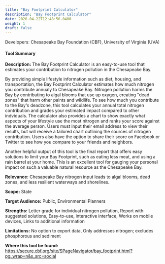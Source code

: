 ```yaml
---
title: "Bay Footprint Calculator"
description: "Bay Footprint Calculator"
date: 2020-04-22T12:48:50-0400
weight: 1
draft: false
---
```

Developers: Chesapeake Bay Foundation (CBF), University of Virginia (UVA)

#### Tool Summary
**Description:** The Bay Footprint Calculator is an easy-to-use tool that estimates your contribution to nitrogen pollution in the Chesapeake Bay. 

By providing simple lifestyle information such as diet, housing, and transportation, the Bay Footprint Calculator estimates how much nitrogen you contribute annualy to Chesapeake Bay. Nitrogen pollution harms the Bay by contributing to algal blooms that use up oxygen, creating "dead zones" that harm other palnts and wildlife. To see how much you contribute to the Bay's deadzone, this tool calculates your annual total nitrogen contribution and grades your estimated impact compared to other indviduals. The calculator also provides a chart to show exactly what aspects of your lifestyle use the most nitrogen and ranks your score against the average person. Users must input their email address to view their results, but will receive a tailored chart outlining the sources of nitrogen contribution. Users also have the option to share their score on Facebook or Twitter to see how you compare to your friends and neighbors. 

Another helpful output of this tool is the final report that offers easy solutions to limit your Bay Footprint, such as eating less meat, and using a rain barrel at your home. This is an excellent tool for gauging your personal impact on such a valuable natural resource as the Chesapeake Bay.

**Relevance:** Chesapeake Bay nitrogen input leads to algal blooms, dead zones, and less resilient waterways and shorelines.

**Scope:** State

**Target Audience:** Public, Environmental Planners

**Strengths:** Letter grade for individual nitrogen pollution, Report with suggested solutions, Easy-to-use, interactive interface, Works on mobile devices, Links to additional information

**Limitations:** No option to export data, Only addresses nitrogen; excludes phosphorous and sediment

**Where this tool be found:** https://secure.cbf.org/site/SPageNavigator/bay_footprint.html?pg_wrap=n&s_src=social
